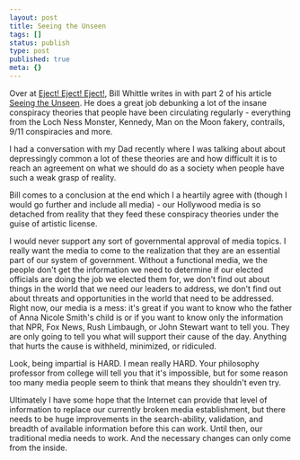 ```yaml
---
layout: post
title: Seeing the Unseen
tags: []
status: publish
type: post
published: true
meta: {}
---
```

Over at [Eject! Eject! Eject!](http://www.ejectejecteject.com/), Bill Whittle writes in with part 2 of his article [Seeing the Unseen](http://www.ejectejecteject.com/archives/000140.html).  He does a great job debunking a lot of the insane conspiracy theories that people have been circulating regularly - everything from the Loch Ness Monster, Kennedy, Man on the Moon fakery, contrails, 9/11 conspiracies and more.

I had a conversation with my Dad recently where I was talking about about depressingly common a lot of these theories are and how difficult it is to reach an agreement on what we should do as a society when people have such a weak grasp of reality.

Bill comes to a conclusion at the end which I a heartily agree with (though I would go further and include all media) - our Hollywood media is so detached from reality that they feed these conspiracy theories under the guise of artistic license.

I would never support any sort of governmental approval of media topics.  I really want the media to come to the realization that they are an essential part of our system of government.  Without a functional media, we the people don't get the information we need to determine if our elected officials are doing the job we elected them for, we don't find out about things in the world that we need our leaders to address, we don't find out about threats and opportunities in the world that need to be addressed.  Right now, our media is a mess:  it's great if you want to know who the father of Anna Nicole Smith's child is or if you want to know only the information that NPR, Fox News, Rush Limbaugh, or John Stewart want to tell you.  They are only going to tell you what will support their cause of the day.  Anything that hurts the cause is withheld, minimized, or ridiculed.

Look, being impartial is HARD.  I mean really HARD.  Your philosophy professor from college will tell you that it's impossible, but for some reason too many media people seem to think that means they shouldn't even try.

Ultimately I have some hope that the Internet can provide that level of information to replace our currently broken media establishment, but there needs to be huge improvements in the search-ability, validation, and breadth of available information before this can work.  Until then, our traditional media needs to work.  And the necessary changes can only come from the inside.

